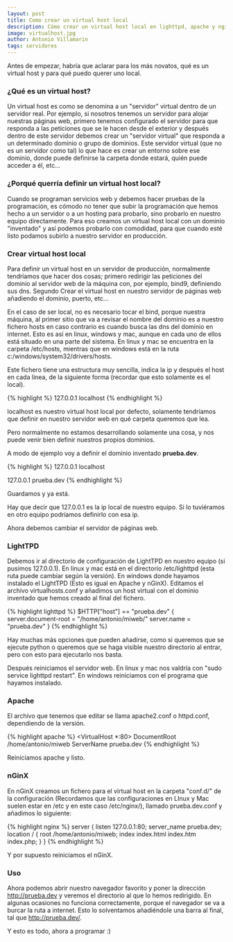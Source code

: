 ```yaml
---
layout: post
title: Como crear un virtual host local
description: Cómo crear un virtual host local en lighttpd, apache y nginx.
image: virtualhost.jpg
author: Antonio Villamarin
tags: servidores
---
```


Antes de empezar, habría que aclarar para los más novatos, qué es un virtual host y para qué puedo querer uno local.

### ¿Qué es un virtual host? ###

Un virtual host es como se denomina a un "servidor" virtual dentro de un servidor real. Por ejemplo, si nosotros tenemos un servidor para alojar nuestras páginas web, primero tenemos configurado el servidor para que responda a las peticiones que se le hacen desde el exterior y después dentro de este servidor debemos crear un "servidor virtual" que responda a un determinado dominio o grupo de dominios. Este servidor virtual (que no es un servidor como tal) lo que hace es crear un entorno sobre ese dominio, donde puede definirse la carpeta donde estará, quién puede acceder a él, etc...

### ¿Porqué querría definir un virtual host local? ###

Cuando se programan servicios web y debemos hacer pruebas de la programación, es cómodo no tener que subir la programación que hemos hecho a un servidor o a un hosting para  probarlo, sino probarlo en nuestro equipo directamente. Para eso creamos un virtual host local con un dominio "inventado" y así podemos probarlo con comodidad, para que cuando esté listo podamos subirlo a nuestro servidor en producción.

### Crear virtual host local ###

Para definir un virtual host en un servidor de producción, normalmente tendríamos que hacer dos cosas; primero redirigir las peticiones del dominio al servidor web de la máquina con, por ejemplo, bind9, definiendo sus dns. Segundo Crear el virtual host en nuestro servidor de páginas web añadiendo el dominio, puerto, etc...

En el caso de ser local, no es necesario tocar el bind, porque nuestra máquina, al primer sitio que va a revisar el nombre del dominio es a nuestro fichero hosts en caso contrario es cuando busca las dns del dominio en internet. Esto es así en linux, windows y mac, aunque en cada uno de ellos está situado en una parte del sistema. En linux y mac se encuentra en la carpeta /etc/hosts, mientras que en windows está en la ruta c:/windows/system32/drivers/hosts.

Este fichero tiene una estructura muy sencilla, indica la ip y después el host en cada linea, de la siguiente forma (recordar que esto solamente es el local).

{% highlight %}
127.0.0.1    localhost
{% endhighlight %}

localhost es nuestro virtual host local por defecto, solamente tendríamos que definir en nuestro servidor web en qué carpeta queremos que lea.

Pero normalmente no estamos desarrollando solamente una cosa, y nos puede venir bien definir nuestros propios dominios.

A modo de ejemplo voy a definir el dominio inventado **prueba.dev**.

{% highlight %}
127.0.0.1    localhost

127.0.0.1    prueba.dev
{% endhighlight %}

Guardamos y ya está.

Hay que decir que 127.0.0.1 es la ip local de nuestro equipo. Si lo tuviéramos en otro equipo podríamos definirlo con esa ip.

Ahora debemos cambiar el servidor de páginas web.

### LightTPD ###

Debemos ir al directorio de configuración de LightTPD en nuestro equipo (si pusimos 127.0.0.1). En linux y mac está en el directorio /etc/lighttpd (esta ruta puede cambiar según la versión). En windows donde hayamos instalado el LightTPD (Esto es igual en Apache y nGinX). Editamos el archivo virtualhosts.conf y añadimos un host virtual con el dominio inventado que hemos creado al final del fichero.

{% highlight lighttpd %}
$HTTP["host"] == "prueba.dev" {
    server.document-root = "/home/antonio/miweb/"
    server.name = "prueba.dev"
}
{% endhighlight %}

Hay muchas más opciones que pueden añadirse, como si queremos que se ejecute python o queremos que se haga visible nuestro directorio al entrar, pero con esto para ejecutarlo nos basta.

Después reiniciamos el servidor web. En linux y mac nos valdría con "sudo service lighttpd restart". En windows reiniciamos con el programa que hayamos instalado.

### Apache ###

El archivo que tenemos que editar se llama apache2.conf o httpd.conf, dependiendo de la versión.

{% highlight apache %}
<VirtualHost *:80>
    DocumentRoot /home/antonio/miweb
    ServerName prueba.dev
</VirtualHost>
{% endhighlight %}

Reiniciamos apache y listo.

### nGinX ###

En nGinX creamos un fichero para el virtual host en la carpeta "conf.d/" de la configuración (Recordamos que las configuraciones en LInux y Mac suelen estar en /etc y en este caso /etc/nginx/), llamado prueba.dev.conf y añadimos lo siguiente:

{% highlight nginx %}
server {
	listen       127.0.0.1:80;
	server_name  prueba.dev;
 	location / {
		root /home/antonio/miweb;
		index index.html index.htm index.php;
	}
}
{% endhighlight %}

Y por supuesto reiniciamos el nGinX.

### Uso ###

Ahora podemos abrir nuestro navegador favorito y poner la dirección http://prueba.dev y veremos el directorio al que lo hemos redirigido. En algunas ocasiones no funciona correctamente, porque el navegador se va a burcar la ruta a internet. Esto lo solventamos añadiéndole una barra al final, tal que http://prueba.dev/.

Y esto es todo, ahora a programar :)